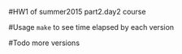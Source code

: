 #HW1 of summer2015 part2.day2 course

#Usage
`make` to see time elapsed by each version

#Todo
more versions
